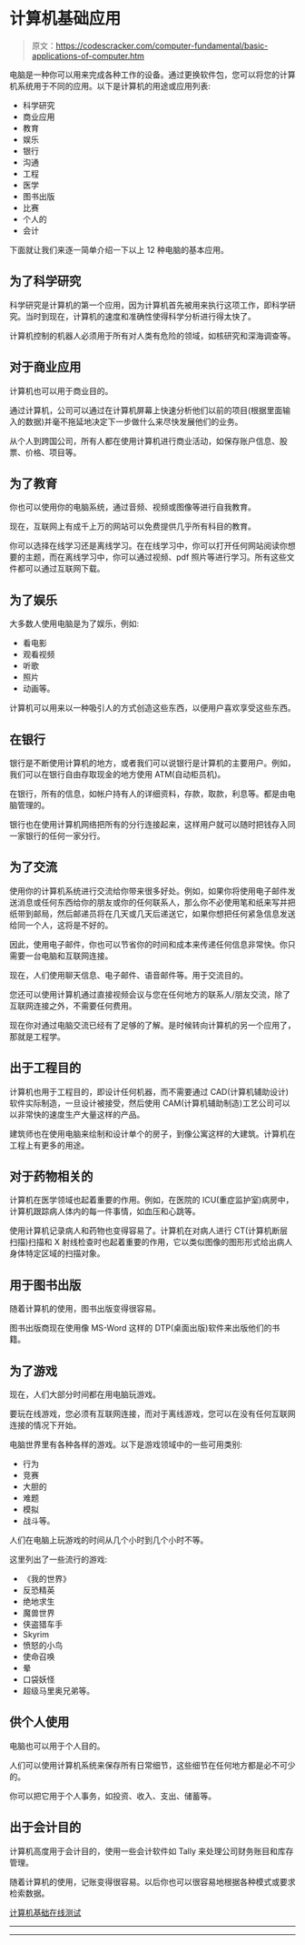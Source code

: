 # 计算机基础应用

> 原文：<https://codescracker.com/computer-fundamental/basic-applications-of-computer.htm>

电脑是一种你可以用来完成各种工作的设备。通过更换软件包，您可以将您的计算机系统用于不同的应用。以下是计算机的用途或应用列表:

*   科学研究
*   商业应用
*   教育
*   娱乐
*   银行
*   沟通
*   工程
*   医学
*   图书出版
*   比赛
*   个人的
*   会计

下面就让我们来逐一简单介绍一下以上 12 种电脑的基本应用。

## 为了科学研究

科学研究是计算机的第一个应用，因为计算机首先被用来执行这项工作，即科学研究。当时到现在，计算机的速度和准确性使得科学分析进行得太快了。

计算机控制的机器人必须用于所有对人类有危险的领域，如核研究和深海调查等。

## 对于商业应用

计算机也可以用于商业目的。

通过计算机，公司可以通过在计算机屏幕上快速分析他们以前的项目(根据里面输入的数据)并毫不拖延地决定下一步做什么来尽快发展他们的业务。

从个人到跨国公司，所有人都在使用计算机进行商业活动，如保存账户信息、股票、价格、项目等。

## 为了教育

你也可以使用你的电脑系统，通过音频、视频或图像等进行自我教育。

现在，互联网上有成千上万的网站可以免费提供几乎所有科目的教育。

你可以选择在线学习还是离线学习。在在线学习中，你可以打开任何网站阅读你想要的主题，而在离线学习中，你可以通过视频、pdf 照片等进行学习。所有这些文件都可以通过互联网下载。

## 为了娱乐

大多数人使用电脑是为了娱乐，例如:

*   看电影
*   观看视频
*   听歌
*   照片
*   动画等。

计算机可以用来以一种吸引人的方式创造这些东西，以便用户喜欢享受这些东西。

## 在银行

银行是不断使用计算机的地方，或者我们可以说银行是计算机的主要用户。例如，我们可以在银行自由存取现金的地方使用 ATM(自动柜员机)。

在银行，所有的信息，如帐户持有人的详细资料，存款，取款，利息等。都是由电脑管理的。

银行也在使用计算机网络把所有的分行连接起来，这样用户就可以随时把钱存入同一家银行的任何一家分行。

## 为了交流

使用你的计算机系统进行交流给你带来很多好处。例如，如果你将使用电子邮件发送消息或任何东西给你的朋友或你的任何联系人，那么你不必使用笔和纸来写并把纸带到邮局，然后邮递员将在几天或几天后递送它，如果你想把任何紧急信息发送给同一个人，这将是不好的。

因此，使用电子邮件，你也可以节省你的时间和成本来传递任何信息非常快。你只需要一台电脑和互联网连接。

现在，人们使用聊天信息、电子邮件、语音邮件等。用于交流目的。

您还可以使用计算机通过直接视频会议与您在任何地方的联系人/朋友交流，除了互联网连接之外，不需要任何费用。

现在你对通过电脑交流已经有了足够的了解。是时候转向计算机的另一个应用了，那就是工程学。

## 出于工程目的

计算机也用于工程目的，即设计任何机器，而不需要通过 CAD(计算机辅助设计)软件实际制造，一旦设计被接受，然后使用 CAM(计算机辅助制造)工艺公司可以以非常快的速度生产大量这样的产品。

建筑师也在使用电脑来绘制和设计单个的房子，到像公寓这样的大建筑。计算机在工程上有更多的用途。

## 对于药物相关的

计算机在医学领域也起着重要的作用。例如，在医院的 ICU(重症监护室)病房中，计算机跟踪病人体内的每一件事情，如血压和心跳等。

使用计算机记录病人和药物也变得容易了。计算机在对病人进行 CT(计算机断层扫描)扫描和 X 射线检查时也起着重要的作用，它以类似图像的图形形式给出病人身体特定区域的扫描对象。

## 用于图书出版

随着计算机的使用，图书出版变得很容易。

图书出版商现在使用像 MS-Word 这样的 DTP(桌面出版)软件来出版他们的书籍。

## 为了游戏

现在，人们大部分时间都在用电脑玩游戏。

要玩在线游戏，您必须有互联网连接，而对于离线游戏，您可以在没有任何互联网连接的情况下开始。

电脑世界里有各种各样的游戏。以下是游戏领域中的一些可用类别:

*   行为
*   竞赛
*   大胆的
*   难题
*   模拟
*   战斗等。

人们在电脑上玩游戏的时间从几个小时到几个小时不等。

这里列出了一些流行的游戏:

*   《我的世界》
*   反恐精英
*   绝地求生
*   魔兽世界
*   侠盗猎车手
*   Skyrim
*   愤怒的小鸟
*   使命召唤
*   晕
*   口袋妖怪
*   超级马里奥兄弟等。

## 供个人使用

电脑也可以用于个人目的。

人们可以使用计算机系统来保存所有日常细节，这些细节在任何地方都是必不可少的。

你可以把它用于个人事务，如投资、收入、支出、储蓄等。

## 出于会计目的

计算机高度用于会计目的，使用一些会计软件如 Tally 来处理公司财务账目和库存管理。

随着计算机的使用，记账变得很容易。以后你也可以很容易地根据各种模式或要求检索数据。

[计算机基础在线测试](/exam/showtest.php?subid=14)

* * *

* * *